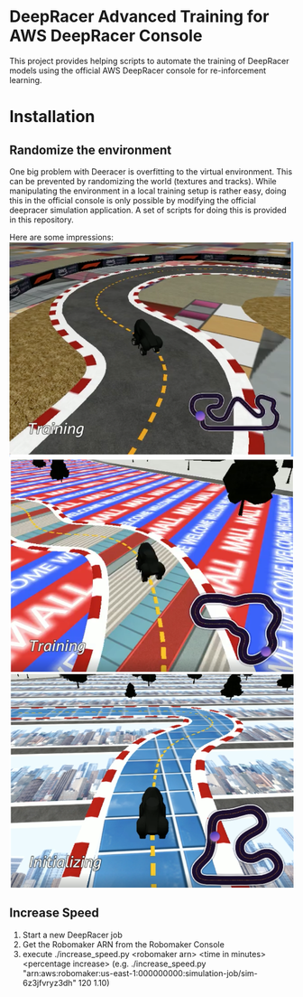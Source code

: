 # DeepRacer Advanced Training for AWS DeepRacer Console

This project provides helping scripts to automate the training of DeepRacer models using the official AWS DeepRacer console for re-inforcement learning.

# Installation

## Randomize the environment
One big problem with Deeracer is overfitting to the virtual environment. This can be prevented by randomizing the world (textures and tracks). While manipulating the environment in a local training setup is rather easy, doing this in the official console is only possible by modifying the official deepracer simulation application. A set of scripts for doing this is provided in this repository. 

Here are some impressions:
![Image 1](images/screen1.png)
![Image 2](images/screen2.png)
![Image 3](images/screen3.png)

## Increase Speed
1. Start a new DeepRacer job
2. Get the Robomaker ARN from the Robomaker Console
3. execute ./increase_speed.py \<robomaker arn\> \<time in minutes\> \<percentage increase\> (e.g. ./increase_speed.py "arn:aws:robomaker:us-east-1:000000000:simulation-job/sim-6z3jfvryz3dh" 120 1.10)
